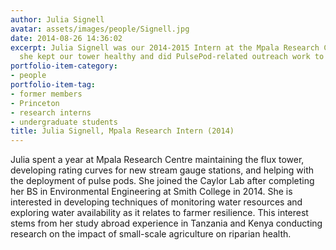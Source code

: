 ```yaml
---
author: Julia Signell
avatar: assets/images/people/Signell.jpg
date: 2014-08-26 14:36:02
excerpt: Julia Signell was our 2014-2015 Intern at the Mpala Research Centre, where
  she kept our tower healthy and did PulsePod-related outreach work to local communities.
portfolio-item-category:
- people
portfolio-item-tag:
- former members
- Princeton
- research interns
- undergraduate students
title: Julia Signell, Mpala Research Intern (2014)
---
```


 

Julia spent a year at Mpala Research Centre maintaining the flux tower, developing rating curves for new stream gauge stations, and helping with the deployment of pulse pods. She joined the Caylor Lab after completing her BS in Environmental Engineering at Smith College in 2014. She is interested in developing techniques of monitoring water resources and exploring water availability as it relates to farmer resilience. This interest stems from her study abroad experience in Tanzania and Kenya conducting research on the impact of small-scale agriculture on riparian health.